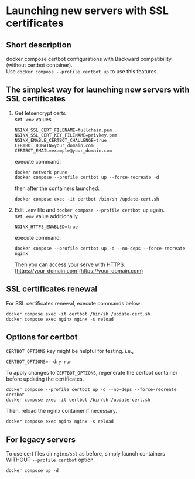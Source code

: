 # Launching new servers with SSL certificates

## Short description

docker compose certbot configurations with Backward compatibility (without certbot container).\
Use `docker compose --profile certbot up` to use this features.

## The simplest way for launching new servers with SSL certificates

1. Get letsencrypt certs\
   set `.env` values
   ```properties
   NGINX_SSL_CERT_FILENAME=fullchain.pem
   NGINX_SSL_CERT_KEY_FILENAME=privkey.pem
   NGINX_ENABLE_CERTBOT_CHALLENGE=true
   CERTBOT_DOMAIN=your_domain.com
   CERTBOT_EMAIL=example@your_domain.com
   ```
   execute command:
   ```shell
   docker network prune
   docker compose --profile certbot up --force-recreate -d
   ```
   then after the containers launched:
   ```shell
   docker compose exec -it certbot /bin/sh /update-cert.sh
   ```
1. Edit `.env` file and `docker compose --profile certbot up` again.\
   set `.env` value additionally
   ```properties
   NGINX_HTTPS_ENABLED=true
   ```
   execute command:
   ```shell
   docker compose --profile certbot up -d --no-deps --force-recreate nginx
   ```
   Then you can access your serve with HTTPS.\
   [https://your_domain.com](https://your_domain.com)

## SSL certificates renewal

For SSL certificates renewal, execute commands below:

```shell
docker compose exec -it certbot /bin/sh /update-cert.sh
docker compose exec nginx nginx -s reload
```

## Options for certbot

`CERTBOT_OPTIONS` key might be helpful for testing. i.e.,

```properties
CERTBOT_OPTIONS=--dry-run
```

To apply changes to `CERTBOT_OPTIONS`, regenerate the certbot container before updating the certificates.

```shell
docker compose --profile certbot up -d --no-deps --force-recreate certbot
docker compose exec -it certbot /bin/sh /update-cert.sh
```

Then, reload the nginx container if necessary.

```shell
docker compose exec nginx nginx -s reload
```

## For legacy servers

To use cert files dir `nginx/ssl` as before, simply launch containers WITHOUT `--profile certbot` option.

```shell
docker compose up -d
```
